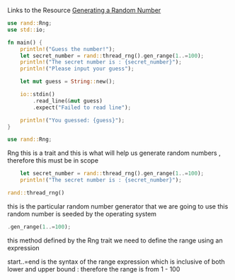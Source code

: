 Links to the Resource
[Generating a Random Number](https://doc.rust-lang.org/book/ch02-00-guessing-game-tutorial.html#generating-a-random-number)

```rust
use rand::Rng;
use std::io;

fn main() {
    println!("Guess the number!");
    let secret_number = rand::thread_rng().gen_range(1..=100);
    println!("The secret number is : {secret_number}");
    println!("Please input your guess");

    let mut guess = String::new();

    io::stdin()
        .read_line(&mut guess)
        .expect("Failed to read line");

    println!("You guessed: {guess}");
}
```

```rust
use rand::Rng;
```

Rng this is a trait and this is what will help us generate random numbers , therefore this must be in scope

```rust
    let secret_number = rand::thread_rng().gen_range(1..=100);
    println!("The secret number is : {secret_number}");
```

```rust
rand::thread_rng()
```

this is the particular random number generator that we are going to use 
this random number is seeded by the operating system

```rust
.gen_range(1..=100);
```

this method defined by the Rng trait
we need to define the range using an expression

start..=end is the syntax of the range expression
which is inclusive of both lower and upper bound : therefore the range is from 1 - 100